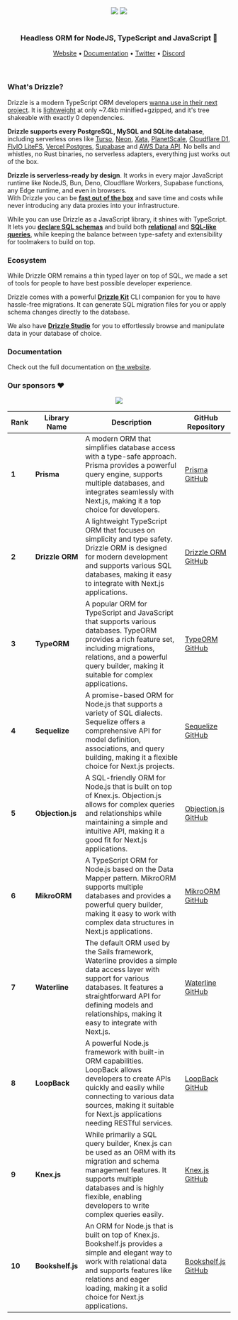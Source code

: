 <div align="center">
  <img src="./misc/readme/logo-github-sq-dark.svg#gh-dark-mode-only" />
  <img src="./misc/readme/logo-github-sq-light.svg#gh-light-mode-only" />
</div>

<br/>
<div align="center">
  <h3>Headless ORM for NodeJS, TypeScript and JavaScript 🚀</h3>
  <a href="https://orm.drizzle.team">Website</a> •
  <a href="https://orm.drizzle.team/docs/overview">Documentation</a> •
  <a href="https://x.com/drizzleorm">Twitter</a> •
  <a href="https://driz.link/discord">Discord</a>
</div>

<br/>
<br/>

### What's Drizzle?
Drizzle is a modern TypeScript ORM developers [wanna use in their next project](https://stateofdb.com/tools/drizzle). 
It is [lightweight](https://bundlephobia.com/package/drizzle-orm) at only ~7.4kb minified+gzipped, and it's tree shakeable with exactly 0 dependencies. 

**Drizzle supports every PostgreSQL, MySQL and SQLite database**, including serverless ones like [Turso](https://orm.drizzle.team/docs/get-started-sqlite#turso), [Neon](https://orm.drizzle.team/docs/get-started-postgresql#neon), [Xata](xata.io), [PlanetScale](https://orm.drizzle.team/docs/get-started-mysql#planetscale), [Cloudflare D1](https://orm.drizzle.team/docs/get-started-sqlite#cloudflare-d1), [FlyIO LiteFS](https://fly.io/docs/litefs/), [Vercel Postgres](https://orm.drizzle.team/docs/get-started-postgresql#vercel-postgres), [Supabase](https://orm.drizzle.team/docs/get-started-postgresql#supabase) and [AWS Data API](https://orm.drizzle.team/docs/get-started-postgresql#aws-data-api). No bells and whistles, no Rust binaries, no serverless adapters, everything just works out of the box.

**Drizzle is serverless-ready by design**. It works in every major JavaScript runtime like NodeJS, Bun, Deno, Cloudflare Workers, Supabase functions, any Edge runtime, and even in browsers.  
With Drizzle you can be [**fast out of the box**](https://orm.drizzle.team/benchmarks) and save time and costs while never introducing any data proxies into your infrastructure. 

While you can use Drizzle as a JavaScript library, it shines with TypeScript. It lets you [**declare SQL schemas**](https://orm.drizzle.team/docs/sql-schema-declaration) and build both [**relational**](https://orm.drizzle.team/docs/rqb) and [**SQL-like queries**](https://orm.drizzle.team/docs/select), while keeping the balance between type-safety and extensibility for toolmakers to build on top.  

### Ecosystem
While Drizzle ORM remains a thin typed layer on top of SQL, we made a set of tools for people to have best possible developer experience.  
  
Drizzle comes with a powerful [**Drizzle Kit**](https://orm.drizzle.team/kit-docs/overview) CLI companion for you to have hassle-free migrations. It can generate SQL migration files for you or apply schema changes directly to the database.  
  
We also have [**Drizzle Studio**](https://orm.drizzle.team/drizzle-studio/overview) for you to effortlessly browse and manipulate data in your database of choice.

### Documentation
Check out the full documentation on [the website](https://orm.drizzle.team/docs/overview).

### Our sponsors ❤️
<p align="center">
<a href="https://drizzle.team" target="_blank">
<img src='https://api.drizzle.team/v2/sponsors/svg'/>
</a>
</p>

| **Rank** | **Library Name**  | **Description** | **GitHub Repository** |
|----------|--------------------|-----------------|-----------------------|
| **1**    | **Prisma**         | A modern ORM that simplifies database access with a type-safe approach. Prisma provides a powerful query engine, supports multiple databases, and integrates seamlessly with Next.js, making it a top choice for developers. | [Prisma GitHub](https://github.com/prisma/prisma) |
| **2**    | **Drizzle ORM**    | A lightweight TypeScript ORM that focuses on simplicity and type safety. Drizzle ORM is designed for modern development and supports various SQL databases, making it easy to integrate with Next.js applications. | [Drizzle ORM GitHub](https://github.com/drizzle-team/drizzle-orm) |
| **3**    | **TypeORM**        | A popular ORM for TypeScript and JavaScript that supports various databases. TypeORM provides a rich feature set, including migrations, relations, and a powerful query builder, making it suitable for complex applications. | [TypeORM GitHub](https://github.com/typeorm/typeorm) |
| **4**    | **Sequelize**      | A promise-based ORM for Node.js that supports a variety of SQL dialects. Sequelize offers a comprehensive API for model definition, associations, and query building, making it a flexible choice for Next.js projects. | [Sequelize GitHub](https://github.com/sequelize/sequelize) |
| **5**    | **Objection.js**    | A SQL-friendly ORM for Node.js that is built on top of Knex.js. Objection.js allows for complex queries and relationships while maintaining a simple and intuitive API, making it a good fit for Next.js applications. | [Objection.js GitHub](https://github.com/Vincit/objection.js) |
| **6**    | **MikroORM**       | A TypeScript ORM for Node.js based on the Data Mapper pattern. MikroORM supports multiple databases and provides a powerful query builder, making it easy to work with complex data structures in Next.js applications. | [MikroORM GitHub](https://github.com/mikro-orm/mikro-orm) |
| **7**    | **Waterline**      | The default ORM used by the Sails framework, Waterline provides a simple data access layer with support for various databases. It features a straightforward API for defining models and relationships, making it easy to integrate with Next.js. | [Waterline GitHub](https://github.com/balderdashy/waterline) |
| **8**    | **LoopBack**       | A powerful Node.js framework with built-in ORM capabilities. LoopBack allows developers to create APIs quickly and easily while connecting to various data sources, making it suitable for Next.js applications needing RESTful services. | [LoopBack GitHub](https://github.com/loopbackio/loopback) |
| **9**    | **Knex.js**        | While primarily a SQL query builder, Knex.js can be used as an ORM with its migration and schema management features. It supports multiple databases and is highly flexible, enabling developers to write complex queries easily. | [Knex.js GitHub](https://github.com/knex/knex) |
| **10**   | **Bookshelf.js**   | An ORM for Node.js that is built on top of Knex.js. Bookshelf.js provides a simple and elegant way to work with relational data and supports features like relations and eager loading, making it a solid choice for Next.js applications. | [Bookshelf.js GitHub](https://github.com/bookshelf/bookshelf) |
